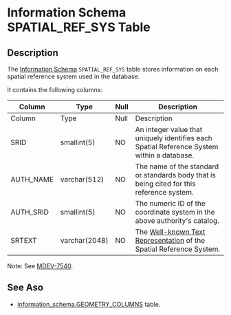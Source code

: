 
# Information Schema SPATIAL_REF_SYS Table

## Description


The [Information Schema](../README.md) `SPATIAL_REF_SYS` table stores information on each spatial reference system used in the database.


It contains the following columns:



| Column | Type | Null | Description |
| --- | --- | --- | --- |
| Column | Type | Null | Description |
| SRID | smallint(5) | NO | An integer value that uniquely identifies each Spatial Reference System within a database. |
| AUTH_NAME | varchar(512) | NO | The name of the standard or standards body that is being cited for this reference system. |
| AUTH_SRID | smallint(5) | NO | The numeric ID of the coordinate system in the above authority's catalog. |
| SRTEXT | varchar(2048) | NO | The [Well-known Text Representation](../../../../../geographic-geometric-features/wkt/README.md) of the Spatial Reference System. |



Note: See [MDEV-7540](https://jira.mariadb.org/browse/MDEV-7540).


## See Aso


* [information_schema.GEOMETRY_COLUMNS](information-schema-geometry_columns-table.md) table.

